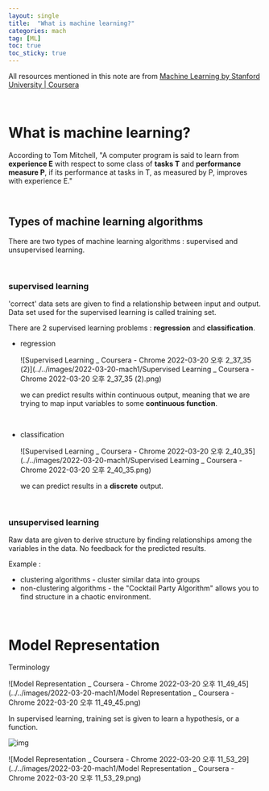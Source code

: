 ```yaml
---
layout: single
title:  "What is machine learning?"
categories: mach
tag: [ML]
toc: true
toc_sticky: true 
---
```


All resources mentioned in this note are from [Machine Learning by Stanford University | Coursera](https://ko.coursera.org/learn/machine-learning)

<br>

# What is machine learning?

According to Tom Mitchell, "A computer program is said to learn from **experience E** with respect to some class of **tasks T** and **performance measure P**, if its performance at tasks in T, as measured by P, improves with experience E."

<br>

## Types of machine learning algorithms

There are two types of machine learning algorithms : supervised and unsupervised learning.

<br>

### supervised learning

'correct' data sets are given to find a relationship between input and output. Data set used for the supervised learning is called training set.  

There are 2 supervised learning problems : **regression** and **classification**.

- regression

  ![Supervised Learning _ Coursera - Chrome 2022-03-20 오후 2_37_35 (2)](../../images/2022-03-20-mach1/Supervised Learning _ Coursera - Chrome 2022-03-20 오후 2_37_35 (2).png)
  
  we can predict results within continuous output, meaning that we are trying to map input variables to some **continuous function**.
  
  <br>
  
- classification

    ![Supervised Learning _ Coursera - Chrome 2022-03-20 오후 2_40_35](../../images/2022-03-20-mach1/Supervised Learning _ Coursera - Chrome 2022-03-20 오후 2_40_35.png)
    
    we can predict results in a **discrete** output.

<br>

### unsupervised learning

Raw data are given to derive structure by finding relationships among the variables in the data. No feedback for the predicted results. 

Example : 

- clustering algorithms - cluster similar data into groups
- non-clustering algorithms - the "Cocktail Party Algorithm" allows you to find structure in a chaotic environment.

<br>

# Model Representation

Terminology 

![Model Representation _ Coursera - Chrome 2022-03-20 오후 11_49_45](../../images/2022-03-20-mach1/Model Representation _ Coursera - Chrome 2022-03-20 오후 11_49_45.png)

In supervised learning, training set is given to learn a hypothesis, or a function. 

![img](https://d3c33hcgiwev3.cloudfront.net/imageAssetProxy.v1/H6qTdZmYEeaagxL7xdFKxA_2f0f671110e8f7446bb2b5b2f75a8874_Screenshot-2016-10-23-20.14.58.png?expiry=1647907200000&hmac=fed8FMr-EiEj2rvoAkecadM16jTShXr3olDQqT8H3Ok)

![Model Representation _ Coursera - Chrome 2022-03-20 오후 11_53_29](../../images/2022-03-20-mach1/Model Representation _ Coursera - Chrome 2022-03-20 오후 11_53_29.png)
